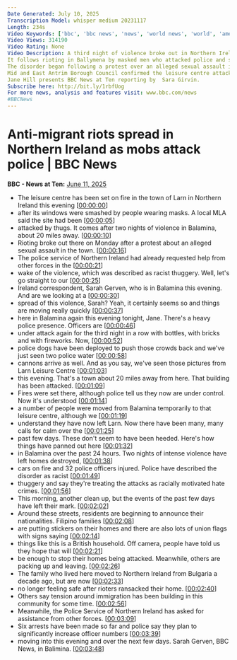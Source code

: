 ```yaml
---
Date Generated: July 10, 2025
Transcription Model: whisper medium 20231117
Length: 234s
Video Keywords: ['bbc', 'bbc news', 'news', 'world news', 'world', 'america', 'usa', 'Northern', 'Ireland', 'Ballymena', 'Larne', 'Belfast', 'violence', 'riots', 'hate', 'ethnic', 'Romanian', 'Roma', 'homes', 'cars', 'attacks', 'attacked', 'missiles', 'rocks', 'water', 'cannon', 'police', 'injured', 'risk', 'threat', 'danger', 'sectarian', 'shelter', 'leisure', 'centre', 'masked', 'racist', 'thugs', 'thuggery', 'crimes', 'racism', 'migrants', 'immigrants', 'disorder', 'sexual assault', 'court', 'arrest', 'anger', 'mob', 'catholic', 'protestant', 'unionist', 'republican', 'council', 'force', 'PSNI', 'minority', 'minorities', 'protect', 'India', 'breaking', 'US', 'USA', 'UK', 'troubles', 'Antrim']
Video Views: 314190
Video Rating: None
Video Description: A third night of violence broke out in Northern Ireland as a leisure centre in the town of Larne providing emergency shelter for families who had fled the violence came under attack. 
It follows rioting in Ballymena by masked men who attacked police and set homes and cars on fire.  Police condemned their actions as “racist thuggery” targeting ethnic minorities and police officers and said they were investigating “racially-motivated hate crimes”.  32 officers were injured in the violence. 
The disorder began following a protest over an alleged sexual assault in Ballymena.  
Mid and East Antrim Borough Council confirmed the leisure centre attacked in Larne had provided emergency shelter for families in urgent need following disturbances in Ballymena.
Jane Hill presents BBC News at Ten reporting by  Sara Girvin.
Subscribe here: http://bit.ly/1rbfUog
For more news, analysis and features visit: www.bbc.com/news 
#BBCNews
---
```


# Anti-migrant riots spread in Northern Ireland as mobs attack police | BBC News
**BBC - News at Ten:** [June 11, 2025](https://www.youtube.com/watch?v=Uqc2ouDsJxQ)
*  The leisure centre has been set on fire in the town of Larn in Northern Ireland this evening [[00:00:00](https://www.youtube.com/watch?v=Uqc2ouDsJxQ&t=0.0s)]
*  after its windows were smashed by people wearing masks. A local MLA said the site had been [[00:00:05](https://www.youtube.com/watch?v=Uqc2ouDsJxQ&t=5.12s)]
*  attacked by thugs. It comes after two nights of violence in Balamina, about 20 miles away. [[00:00:10](https://www.youtube.com/watch?v=Uqc2ouDsJxQ&t=10.64s)]
*  Rioting broke out there on Monday after a protest about an alleged sexual assault in the town. [[00:00:16](https://www.youtube.com/watch?v=Uqc2ouDsJxQ&t=16.4s)]
*  The police service of Northern Ireland had already requested help from other forces in the [[00:00:21](https://www.youtube.com/watch?v=Uqc2ouDsJxQ&t=21.92s)]
*  wake of the violence, which was described as racist thuggery. Well, let's go straight to our [[00:00:25](https://www.youtube.com/watch?v=Uqc2ouDsJxQ&t=25.92s)]
*  Ireland correspondent, Sarah Gerven, who is in Balamina this evening. And are we looking at a [[00:00:30](https://www.youtube.com/watch?v=Uqc2ouDsJxQ&t=30.96s)]
*  spread of this violence, Sarah? Yeah, it certainly seems so and things are moving really quickly [[00:00:37](https://www.youtube.com/watch?v=Uqc2ouDsJxQ&t=37.36s)]
*  here in Balamina again this evening tonight, Jane. There's a heavy police presence. Officers are [[00:00:46](https://www.youtube.com/watch?v=Uqc2ouDsJxQ&t=46.8s)]
*  under attack again for the third night in a row with bottles, with bricks and with fireworks. Now, [[00:00:52](https://www.youtube.com/watch?v=Uqc2ouDsJxQ&t=52.48s)]
*  police dogs have been deployed to push those crowds back and we've just seen two police water [[00:00:58](https://www.youtube.com/watch?v=Uqc2ouDsJxQ&t=58.0s)]
*  cannons arrive as well. And as you say, we've seen those pictures from Larn Leisure Centre [[00:01:03](https://www.youtube.com/watch?v=Uqc2ouDsJxQ&t=63.76s)]
*  this evening. That's a town about 20 miles away from here. That building has been attacked. [[00:01:09](https://www.youtube.com/watch?v=Uqc2ouDsJxQ&t=69.36s)]
*  Fires were set there, although police tell us they now are under control. Now it's understood [[00:01:14](https://www.youtube.com/watch?v=Uqc2ouDsJxQ&t=74.4s)]
*  a number of people were moved from Balamina temporarily to that leisure centre, although we [[00:01:19](https://www.youtube.com/watch?v=Uqc2ouDsJxQ&t=79.92s)]
*  understand they have now left Larn. Now there have been many, many calls for calm over the [[00:01:25](https://www.youtube.com/watch?v=Uqc2ouDsJxQ&t=85.76s)]
*  past few days. These don't seem to have been heeded. Here's how things have panned out here [[00:01:32](https://www.youtube.com/watch?v=Uqc2ouDsJxQ&t=92.64s)]
*  in Balamina over the past 24 hours. Two nights of intense violence have left homes destroyed, [[00:01:38](https://www.youtube.com/watch?v=Uqc2ouDsJxQ&t=98.08s)]
*  cars on fire and 32 police officers injured. Police have described the disorder as racist [[00:01:49](https://www.youtube.com/watch?v=Uqc2ouDsJxQ&t=109.36s)]
*  thuggery and say they're treating the attacks as racially motivated hate crimes. [[00:01:56](https://www.youtube.com/watch?v=Uqc2ouDsJxQ&t=116.64s)]
*  This morning, another clean up, but the events of the past few days have left their mark. [[00:02:02](https://www.youtube.com/watch?v=Uqc2ouDsJxQ&t=122.72s)]
*  Around these streets, residents are beginning to announce their nationalities. Filipino families [[00:02:08](https://www.youtube.com/watch?v=Uqc2ouDsJxQ&t=128.88s)]
*  are putting stickers on their homes and there are also lots of union flags with signs saying [[00:02:14](https://www.youtube.com/watch?v=Uqc2ouDsJxQ&t=134.8s)]
*  things like this is a British household. Off camera, people have told us they hope that will [[00:02:21](https://www.youtube.com/watch?v=Uqc2ouDsJxQ&t=141.04000000000002s)]
*  be enough to stop their homes being attacked. Meanwhile, others are packing up and leaving. [[00:02:26](https://www.youtube.com/watch?v=Uqc2ouDsJxQ&t=146.72s)]
*  The family who lived here moved to Northern Ireland from Bulgaria a decade ago, but are now [[00:02:33](https://www.youtube.com/watch?v=Uqc2ouDsJxQ&t=153.68s)]
*  no longer feeling safe after rioters ransacked their home. [[00:02:40](https://www.youtube.com/watch?v=Uqc2ouDsJxQ&t=160.16s)]
*  Others say tension around immigration has been building in this community for some time. [[00:02:56](https://www.youtube.com/watch?v=Uqc2ouDsJxQ&t=176.16s)]
*  Meanwhile, the Police Service of Northern Ireland has asked for assistance from other forces. [[00:03:09](https://www.youtube.com/watch?v=Uqc2ouDsJxQ&t=189.28s)]
*  Six arrests have been made so far and police say they plan to significantly increase officer numbers [[00:03:39](https://www.youtube.com/watch?v=Uqc2ouDsJxQ&t=219.36s)]
*  moving into this evening and over the next few days. Sarah Gerven, BBC News, in Balimina. [[00:03:48](https://www.youtube.com/watch?v=Uqc2ouDsJxQ&t=228.08s)]
